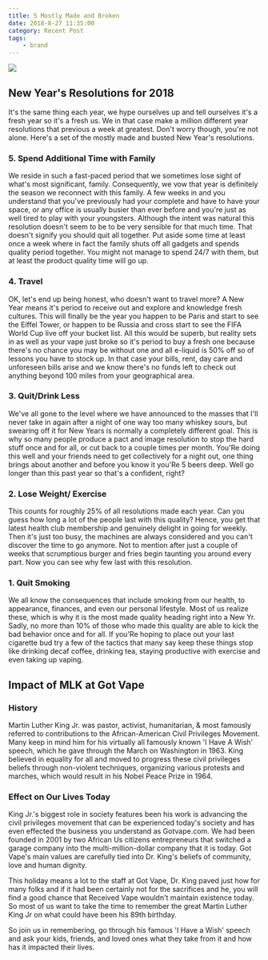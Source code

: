 ```yaml
---
title: 5 Mostly Made and Broken 
date: 2018-8-27 11:35:00
category: Recent Post
tags:
	- brand
---
```


![](/images/6.jpg)

## New Year's Resolutions for 2018

It's the same thing each year, we hype ourselves up and tell ourselves it's a fresh year so it's a fresh us. We in that case make a million different year resolutions that previous a week at greatest. Don't worry though, you're not alone. Here's a set of the mostly made and busted New Year's resolutions.

<!-- more -->

### 5. Spend Additional Time with Family

We reside in such a fast-paced period that we sometimes lose sight of what's most significant, family. Consequently, we vow that year is definitely the season we reconnect with this family. A few weeks in and you understand that you've previously had your complete and have to have your space, or any office is usually busier than ever before and you're just as well tired to play with your youngsters. Although the intent was natural this resolution doesn't seem to be to be very sensible for that much time. That doesn't signify you should quit all together. Put aside some time at least once a week where in fact the family shuts off all gadgets and spends quality period together. You might not manage to spend 24/7 with them, but at least the product quality time will go up.

### 4. Travel

OK, let's end up being honest, who doesn't want to travel more? A New Year means it's period to receive out and explore and knowledge fresh cultures. This will finally be the year you happen to be Paris and start to see the Eiffel Tower, or happen to be Russia and cross start to see the FIFA World Cup live off your bucket list. All this would be superb, but reality sets in as well as your vape just broke so it's period to buy a fresh one because there's no chance you may be without one and all e-liquid is 50% off so of lessons you have to stock up. In that case your bills, rent, day care and unforeseen bills arise and we know there's no funds left to check out anything beyond 100 miles from your geographical area.

### 3. Quit/Drink Less

We've all gone to the level where we have announced to the masses that I'll never take in again after a night of one way too many whiskey sours, but swearing off it for New Years is normally a completely different goal. This is why so many people produce a pact and image resolution to stop the hard stuff once and for all, or cut back to a couple times per month. You'Re doing this well and your friends need to get collectively for a night out, one thing brings about another and before you know it you'Re 5 beers deep. Well go longer than this past year so that's a confident, right?

### 2. Lose Weight/ Exercise

This counts for roughly 25% of all resolutions made each year. Can you guess how long a lot of the people last with this quality? Hence, you get that latest health club membership and genuinely delight in going for weekly. Then it's just too busy, the machines are always considered and you can't discover the time to go anymore. Not to mention after just a couple of weeks that scrumptious burger and fries begin taunting you around every part. Now you can see why few last with this resolution.

### 1. Quit Smoking

We all know the consequences that include smoking from our health, to appearance, finances, and even our personal lifestyle. Most of us realize these, which is why it is the most made quality heading right into a New Yr. Sadly, no more than 10% of those who made this quality are able to kick the bad behavior once and for all. If you'Re hoping to place out your last cigarette bud try a few of the tactics that many say keep these things stop like drinking decaf coffee, drinking tea, staying productive with exercise and even taking up vaping.

## Impact of MLK at Got Vape

### History

Martin Luther King Jr. was pastor, activist, humanitarian, & most famously referred to contributions to the African-American Civil Privileges Movement. Many keep in mind him for his virtually all famously known 'I Have A Wish' speech, which he gave through the March on Washington in 1963. King believed in equality for all and moved to progress these civil privileges beliefs through non-violent techniques, organizing various protests and marches, which would result in his Nobel Peace Prize in 1964.

### Effect on Our Lives Today

King Jr.'s biggest role in society features been his work is advancing the civil privileges movement that can be experienced today's society and has even effected the business you understand as Gotvape.com. We had been founded in 2001 by two African Us citizens entrepreneurs that switched a garage company into the multi-million-dollar company that it is today. Got Vape's main values are carefully tied into Dr. King's beliefs of community, love and human dignity.

This holiday means a lot to the staff at Got Vape, Dr. King paved just how for many folks and if it had been certainly not for the sacrifices and he, you will find a good chance that Received Vape wouldn't maintain existence today. So most of us want to take the time to remember the great Martin Luther King Jr on what could have been his 89th birthday.

So join us in remembering, go through his famous 'I Have a Wish' speech and ask your kids, friends, and loved ones what they take from it and how has it impacted their lives.
